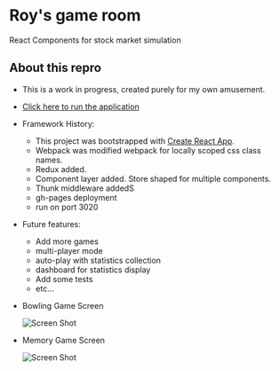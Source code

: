 # Roy's game room

React Components for stock market simulation

## About this repro
 - This is a work in progress, created purely for my own amusement. 

 - [Click here to run the application](https://orangecat32.github.io/quote-client/)

 - Framework History:
    - This project was bootstrapped with [Create React App](https://github.com/facebook/create-react-app).
    - Webpack was modified webpack for locally scoped css class names.
    - Redux added. 
    - Component layer added. Store shaped for multiple components.
    - Thunk middleware addedS
    - gh-pages deployment
    - run on port 3020

- Future features: 
    - Add more games
    - multi-player mode
    - auto-play with statistics collection
    - dashboard for statistics display
    - Add some tests
    - etc...



- Bowling Game Screen 

    ![Screen Shot](/documentation/bowling.png?raw=true "Screen Shot")




- Memory Game Screen 

    ![Screen Shot](/documentation/memory.png?raw=true "Screen Shot")
